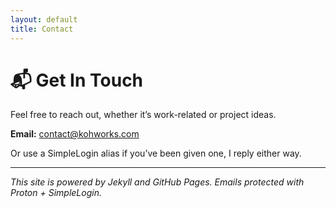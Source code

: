 ```yaml
---
layout: default
title: Contact
---
```


# 📬 Get In Touch

Feel free to reach out, whether it’s work-related or project ideas.

**Email:** [contact@kohworks.com](mailto:contact@kohworks.com)

Or use a SimpleLogin alias if you’ve been given one, I reply either way.

---

_This site is powered by Jekyll and GitHub Pages. Emails protected with Proton + SimpleLogin._

